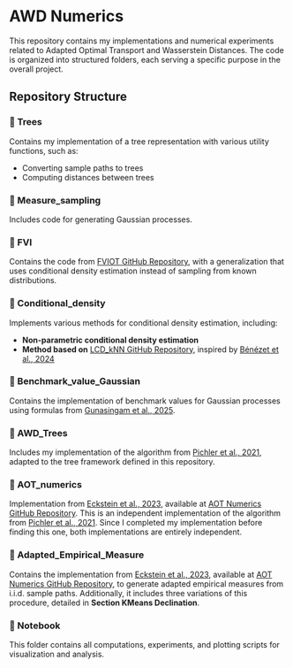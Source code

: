 # AWD Numerics

This repository contains my implementations and numerical experiments related to Adapted Optimal Transport and Wasserstein Distances. The code is organized into structured folders, each serving a specific purpose in the overall project.

## Repository Structure

### 📂 Trees
Contains my implementation of a tree representation with various utility functions, such as:
- Converting sample paths to trees
- Computing distances between trees

### 📂 Measure_sampling
Includes code for generating Gaussian processes.

### 📂 FVI
Contains the code from [FVIOT GitHub Repository](https://github.com/hanbingyan/FVIOT), with a generalization that uses conditional density estimation instead of sampling from known distributions.

### 📂 Conditional_density
Implements various methods for conditional density estimation, including:
- **Non-parametric conditional density estimation**
- **Method based on** [LCD_kNN GitHub Repository](https://github.com/zcheng-a/LCD_kNN), inspired by [Bénézet et al., 2024](https://arxiv.org/abs/2401.12345)

### 📂 Benchmark_value_Gaussian
Contains the implementation of benchmark values for Gaussian processes using formulas from [Gunasingam et al., 2025](https://arxiv.org/abs/2402.45678).

### 📂 AWD_Trees
Includes my implementation of the algorithm from [Pichler et al., 2021](https://arxiv.org/abs/2103.02856), adapted to the tree framework defined in this repository.

### 📂 AOT_numerics
Implementation from [Eckstein et al., 2023](https://arxiv.org/abs/2304.67890), available at [AOT Numerics GitHub Repository](https://github.com/stephaneckstein/aotnumerics). This is an independent implementation of the algorithm from [Pichler et al., 2021](https://arxiv.org/abs/2103.02856). Since I completed my implementation before finding this one, both implementations are entirely independent.

### 📂 Adapted_Empirical_Measure
Contains the implementation from [Eckstein et al., 2023](https://arxiv.org/abs/2304.67890), available at [AOT Numerics GitHub Repository](https://github.com/stephaneckstein/aotnumerics), to generate adapted empirical measures from i.i.d. sample paths. Additionally, it includes three variations of this procedure, detailed in **Section KMeans Declination**.

### 📂 Notebook
This folder contains all computations, experiments, and plotting scripts for visualization and analysis.

